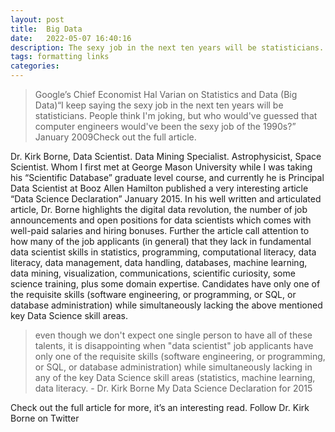 ```yaml
---
layout: post
title:  Big Data
date:   2022-05-07 16:40:16
description: The sexy job in the next ten years will be statisticians.
tags: formatting links
categories: 
---
```

<blockquote>
Google’s Chief Economist Hal Varian on Statistics and Data (Big Data)“I keep saying the sexy job in the next ten years will be statisticians. People think I'm joking, but who would've guessed that computer engineers would've been the sexy job of the 1990s?” January 2009Check out the full article.
</blockquote>

Dr. Kirk Borne, Data Scientist. Data Mining Specialist. Astrophysicist, Space Scientist. Whom I first met at George Mason University while I was taking his “Scientific Database” graduate level course, and currently he is Principal Data Scientist at Booz Allen Hamilton published a very interesting article “Data Science Declaration” January 2015. In his well written and articulated article, Dr. Borne highlights the digital data revolution, the number of job announcements and open positions for data scientists which comes with well-paid salaries and hiring bonuses. Further the article call attention to how many of the job applicants (in general) that they lack in fundamental data scientist skills in statistics, programming, computational literacy, data literacy, data management, data handling, databases, machine learning, data mining, visualization, communications, scientific curiosity, some science training, plus some domain expertise. Candidates have only one of the requisite skills (software engineering, or programming, or SQL, or database administration) while simultaneously lacking the above mentioned key Data Science skill areas.


<blockquote>
even though we don't expect one single person to have all of these talents, it is disappointing when "data scientist" job applicants have only one of the requisite skills (software engineering, or programming, or SQL, or database administration) while simultaneously lacking in any of the key Data Science skill areas (statistics, machine learning, data literacy.
	- Dr. Kirk Borne My Data Science Declaration for 2015
</blockquote>

Check out the full article for more, it’s an interesting read. 
Follow Dr. Kirk Borne on Twitter 

